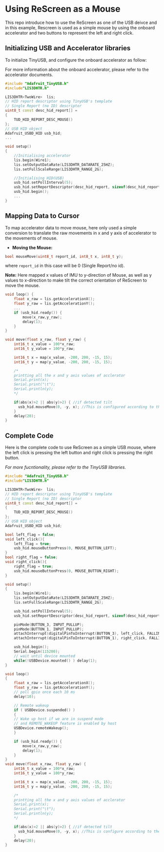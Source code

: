 # Using ReScreen as a Mouse

This repo introduce how to use the ReScreen as one of the USB deivce and in this example, Rescreen is used as a simple mouse by using the onboard accelerator and two buttons to represent the left and right click.

## Initializing USB and Accelerator libraries

To initialize TinyUSB, and configure the onboard accelerator as follow:

For more information about the onboard accelerator, please refer to the accelerator documents.

```cpp
#include "Adafruit_TinyUSB.h"
#include"LIS3DHTR.h"

LIS3DHTR<TwoWire>  lis;
// HID report descriptor using TinyUSB's template
// Single Report (no ID) descriptor
uint8_t const desc_hid_report[] =
{
    TUD_HID_REPORT_DESC_MOUSE()
};
// USB HID object
Adafruit_USBD_HID usb_hid;
...

void setup()
{
    //Initialising accelerator
    lis.begin(Wire1);
    lis.setOutputDataRate(LIS3DHTR_DATARATE_25HZ);
    lis.setFullScaleRange(LIS3DHTR_RANGE_2G);

    //Initialising HID(USB)
    usb_hid.setPollInterval(5);
    usb_hid.setReportDescriptor(desc_hid_report, sizeof(desc_hid_report));
    usb_hid.begin();
    ...
}
```

## Mapping Data to Cursor

To map accelerator data to move mouse, here only used a simple conversion to translate the raw movements in x and y axis of accelerator to the movements of mouse.

- **Moving the Mouse:**

```cpp
bool mouseMove(uint8_t report_id, int8_t x, int8_t y);
```

where `report_id` in this case will be 0 (Single Report/no id).

**Note:** Here mapped x values of IMU to y-direction of Mouse, as well as y values to x-direction to make tilt the correct orientation of ReScreen to move the mouse.

```cpp
void loop() {
    float x_raw = lis.getAccelerationX();
    float y_raw = lis.getAccelerationY();
    ...
    if (usb_hid.ready()) {
        move(x_raw,y_raw);
        delay(1);
    }
}

void move(float x_raw, float y_raw) {
    int16_t x_value = 100*x_raw;
    int16_t y_value = 100*y_raw;

    int16_t x = map(x_value, -200, 200, -15, 15);
    int16_t y = map(y_value, -200, 200, -15, 15);

    /*
    printting all the x and y axis values of acclerator
    Serial.print(x);
    Serial.print("\t");
    Serial.println(y);
    */

    if(abs(x)>2 || abs(y)>2) { //if detected tilt
      usb_hid.mouseMove(0, -y, x); //This is configured according to the accelerator values
    }
    delay(20); 
}
```

## Complete Code

Here is the complete code to use ReScreen as a simple USB mouse, where the left click is pressing the left button and right click is pressing the right button.

*For more fucntionality, please refer to the TinyUSB libraries.*

```cpp
#include "Adafruit_TinyUSB.h"
#include"LIS3DHTR.h"

LIS3DHTR<TwoWire>  lis;
// HID report descriptor using TinyUSB's template
// Single Report (no ID) descriptor
uint8_t const desc_hid_report[] =
{
    TUD_HID_REPORT_DESC_MOUSE()
};
// USB HID object
Adafruit_USBD_HID usb_hid;

bool left_flag = false;
void left_click(){
    left_flag = true;
    usb_hid.mouseButtonPress(0, MOUSE_BUTTON_LEFT);
}
bool right_flag = false;
void right_click(){
    right_flag = true;
    usb_hid.mouseButtonPress(0, MOUSE_BUTTON_RIGHT);
}

void setup()
{
    lis.begin(Wire1);
    lis.setOutputDataRate(LIS3DHTR_DATARATE_25HZ);
    lis.setFullScaleRange(LIS3DHTR_RANGE_2G);

    usb_hid.setPollInterval(5);
    usb_hid.setReportDescriptor(desc_hid_report, sizeof(desc_hid_report));

    pinMode(BUTTON_3, INPUT_PULLUP);
    pinMode(BUTTON_1, INPUT_PULLUP);
    attachInterrupt(digitalPinToInterrupt(BUTTON_3), left_click, FALLING);
    attachInterrupt(digitalPinToInterrupt(BUTTON_1), right_click, FALLING);

    usb_hid.begin();
    Serial.begin(115200);
    // wait until device mounted
    while(!USBDevice.mounted() ) delay(1);
}

void loop()
{
    float x_raw = lis.getAccelerationX();
    float y_raw = lis.getAccelerationY();
    // poll gpio once each 10 ms
    delay(10);

    // Remote wakeup
    if ( USBDevice.suspended() )
    {
    // Wake up host if we are in suspend mode
    // and REMOTE_WAKEUP feature is enabled by host
    USBDevice.remoteWakeup();
    }

    if (usb_hid.ready()) {
        move(x_raw,y_raw);
        delay(1);
    }
}
void move(float x_raw, float y_raw) {
    int16_t x_value = 100*x_raw;
    int16_t y_value = 100*y_raw;

    int16_t x = map(x_value, -200, 200, -15, 15);
    int16_t y = map(y_value, -200, 200, -15, 15);

    /*
    printting all the x and y axis values of acclerator
    Serial.print(x);
    Serial.print("\t");
    Serial.println(y);
    */

    if(abs(x)>2 || abs(y)>2) { //if detected tilt
      usb_hid.mouseMove(0, -y, x); //This is configure according to the accelerator values
    }
    delay(20); 
}
```
